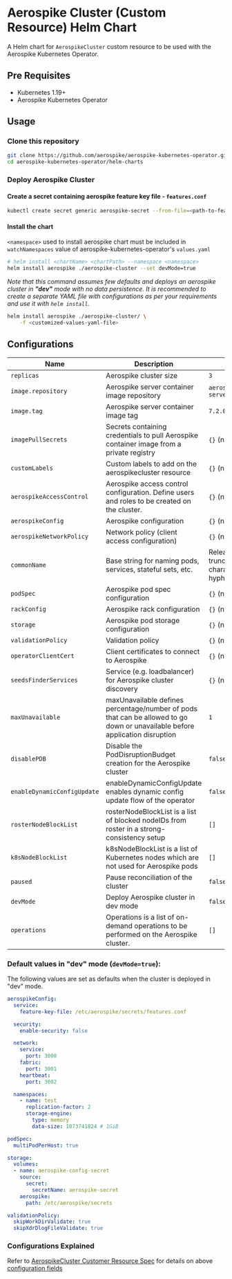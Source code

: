 # Aerospike Cluster (Custom Resource) Helm Chart

A Helm chart for `AerospikeCluster` custom resource to be used with the Aerospike Kubernetes Operator.

## Pre Requisites

- Kubernetes 1.19+
- Aerospike Kubernetes Operator

## Usage

### Clone this repository

```sh
git clone https://github.com/aerospike/aerospike-kubernetes-operator.git
cd aerospike-kubernetes-operator/helm-charts
```

### Deploy Aerospike Cluster

#### Create a secret containing aerospike feature key file - `features.conf`

```sh
kubectl create secret generic aerospike-secret --from-file=<path-to-features.conf-file> --namespace <namespace>
```

#### Install the chart
`<namespace>` used to install aerospike chart must be included in `watchNamespaces` value of aerospike-kubernetes-operator's `values.yaml`

```sh
# helm install <chartName> <chartPath> --namespace <namespace>
helm install aerospike ./aerospike-cluster --set devMode=true
```


*Note that this command assumes few defaults and deploys an aerospike cluster in **"dev"** mode with no data
persistence. It is recommended to create a separate YAML file with configurations as per your requirements and use it
with `helm install`.*

```sh
helm install aerospike ./aerospike-cluster/ \
    -f <customized-values-yaml-file>
```

## Configurations

| Name | Description                                                                                                                     | Default                                                   |
| -- |---------------------------------------------------------------------------------------------------------------------------------|-----------------------------------------------------------|
| `replicas` | Aerospike cluster size                                                                                                          | `3`                                                       |
| `image.repository` | Aerospike server container image repository                                                                             | `aerospike/aerospike-server-enterprise`                   |
| `image.tag` | Aerospike server container image tag                                                                                           | `7.2.0.1`                                                 |
| `imagePullSecrets` | Secrets containing credentials to pull Aerospike container image from a private registry                                | `{}` (nil)                                                |
| `customLabels` | Custom labels to add on the aerospikecluster resource                                                                           | `{}` (nil)                                                |
| `aerospikeAccessControl` | Aerospike access control configuration. Define users and roles to be created on the cluster.                                    | `{}` (nil)                                                |
| `aerospikeConfig` | Aerospike configuration                                                                                                         | `{}` (nil)                                                |
| `aerospikeNetworkPolicy` | Network policy (client access configuration)                                                                                    | `{}` (nil)                                                |
| `commonName` | Base string for naming pods, services, stateful sets, etc.                                                                      | Release name truncated to 63 characters (without hyphens) |
| `podSpec` | Aerospike pod spec configuration                                                                                                | `{}` (nil)                                                |
| `rackConfig` | Aerospike rack configuration                                                                                                    | `{}` (nil)                                                |
| `storage` | Aerospike pod storage configuration                                                                                             | `{}` (nil)                                                |
| `validationPolicy` | Validation policy                                                                                                               | `{}` (nil)                                                |
| `operatorClientCert` | Client certificates to connect to Aerospike                                                                                     | `{}` (nil)                                                |
| `seedsFinderServices` | Service (e.g. loadbalancer) for Aerospike cluster discovery                                                                     | `{}` (nil)                                                |
| `maxUnavailable` | maxUnavailable defines percentage/number of pods that can be allowed to go down or unavailable before application disruption    | `1`                                                       |
| `disablePDB` | Disable the PodDisruptionBudget creation for the Aerospike cluster                                                              | `false`                                                   |
| `enableDynamicConfigUpdate` | enableDynamicConfigUpdate enables dynamic config update flow of the operator                                                    | `false`                                                   |
| `rosterNodeBlockList` | rosterNodeBlockList is a list of blocked nodeIDs from roster in a strong-consistency setup                                      | `[]`                                                      |
| `k8sNodeBlockList` | k8sNodeBlockList is a list of Kubernetes nodes which are not used for Aerospike pods                                            | `[]`                                                      |
| `paused` | Pause reconciliation of the cluster                                                                                             | `false`                                                   |
| `devMode` | Deploy Aerospike cluster in dev mode                                                                                            | `false`                                                   |
| `operations` | Operations is a list of on-demand operations to be performed on the Aerospike cluster.                                            | `[]`                                                      |

### Default values in "dev" mode (`devMode=true`):

The following values are set as defaults when the cluster is deployed in "dev" mode.

```yaml
aerospikeConfig:
  service:
    feature-key-file: /etc/aerospike/secrets/features.conf

  security:
    enable-security: false

  network:
    service:
      port: 3000
    fabric:
      port: 3001
    heartbeat:
      port: 3002

  namespaces:
    - name: test
      replication-factor: 2
      storage-engine:
        type: memory
        data-size: 1073741824 # 1GiB

podSpec:
  multiPodPerHost: true

storage:
  volumes:
  - name: aerospike-config-secret
    source:
      secret:
        secretName: aerospike-secret
    aerospike:
      path: /etc/aerospike/secrets

validationPolicy:
  skipWorkDirValidate: true
  skipXdrDlogFileValidate: true
```

### Configurations Explained

Refer to [AerospikeCluster Customer Resource Spec](https://aerospike.com/docs/cloud/kubernetes/operator/configuration/Cluster-configuration-settings#spec) for details on above [configuration fields](#Configurations)
